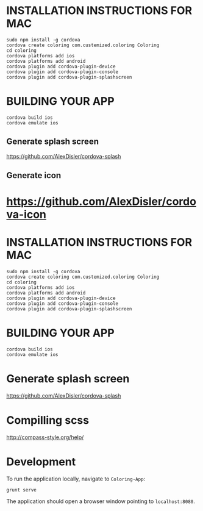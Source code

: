 # INSTALLATION INSTRUCTIONS FOR MAC

```
sudo npm install -g cordova
cordova create coloring com.custemized.coloring Coloring
cd coloring
cordova platforms add ios
cordova platforms add android
cordova plugin add cordova-plugin-device
cordova plugin add cordova-plugin-console
cordova plugin add cordova-plugin-splashscreen
```

# BUILDING YOUR APP

```
cordova build ios
cordova emulate ios
```
## Generate splash screen
https://github.com/AlexDisler/cordova-splash

## Generate icon
https://github.com/AlexDisler/cordova-icon
=======
# INSTALLATION INSTRUCTIONS FOR MAC

```
sudo npm install -g cordova
cordova create coloring com.custemized.coloring Coloring
cd coloring
cordova platforms add ios
cordova platforms add android
cordova plugin add cordova-plugin-device
cordova plugin add cordova-plugin-console
cordova plugin add cordova-plugin-splashscreen
```

# BUILDING YOUR APP

```
cordova build ios
cordova emulate ios
```

# Generate splash screen
https://github.com/AlexDisler/cordova-splash

# Compilling scss
http://compass-style.org/help/

# Development
To run the application locally, navigate to `Coloring-App`:

```
grunt serve
```

The application should open a browser window pointing to `localhost:8080`.
